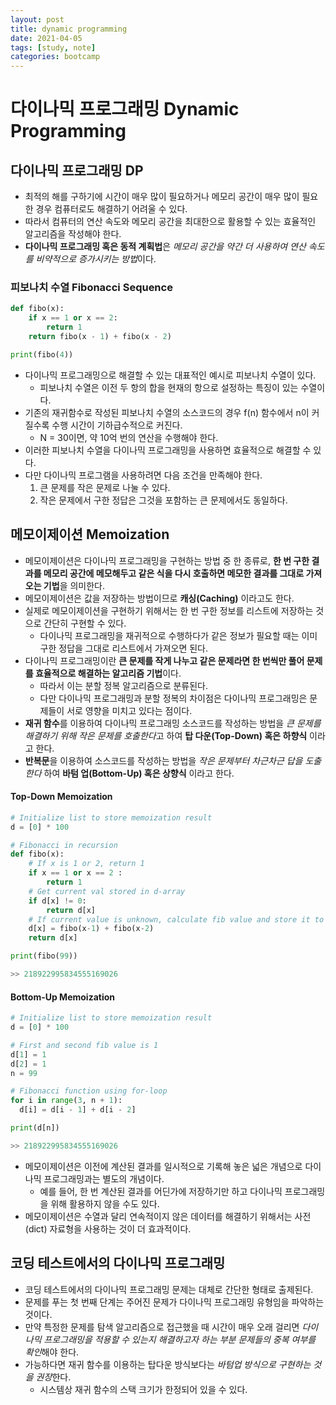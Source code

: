 ```yaml
---
layout: post
title: dynamic programming
date: 2021-04-05
tags: [study, note]
categories: bootcamp
---
```


# 다이나믹 프로그래밍 Dynamic Programming

## 다이나믹 프로그래밍 DP
* 최적의 해를 구하기에 시간이 매우 많이 필요하거나 메모리 공간이 매우 많이 필요한 경우 컴퓨터로도 해결하기 어려울 수 있다.
* 따라서 컴퓨터의 연산 속도와 메모리 공간을 최대한으로 활용할 수 있는 효율적인 알고리즘을 작성해야 한다.
* **다이나믹 프로그래밍 혹은 동적 계획법**은 *메모리 공간을 약간 더 사용하여 연산 속도를 비약적으로 증가시키는 방법*이다.

### 피보나치 수열 Fibonacci Sequence
```python
def fibo(x):
    if x == 1 or x == 2:
        return 1
    return fibo(x - 1) + fibo(x - 2)

print(fibo(4))
```
* 다이나믹 프로그래밍으로 해결할 수 있는 대표적인 예시로 피보나치 수열이 있다.
    + 피보나치 수열은 이전 두 항의 합을 현재의 항으로 설정하는 특징이 있는 수열이다.
* 기존의 재귀함수로 작성된 피보나치 수열의 소스코드의 경우 f(n) 함수에서 n이 커질수록 수행 시간이 기하급수적으로 커진다.
    + N = 30이면, 약 10억 번의 연산을 수행해야 한다.
* 이러한 피보나치 수열을 다이나믹 프로그래밍을 사용하면 효율적으로 해결할 수 있다.
* 다만 다이나믹 프로그램을 사용하려면 다음 조건을 만족해야 한다.
    1. 큰 문제를 작은 문제로 나눌 수 있다.
    2. 작은 문제에서 구한 정답은 그것을 포함하는 큰 문제에서도 동일하다.


## 메모이제이션 Memoization
* 메모이제이션은 다이나믹 프로그래밍을 구현하는 방법 중 한 종류로, **한 번 구한 결과를 메모리 공간에 메모해두고 같은 식을 다시 호출하면 메모한 결과를 그대로 가져오는 기법**을 의미한다. 
* 메모이제이션은 값을 저장하는 방법이므로 **캐싱(Caching)** 이라고도 한다.
* 실제로 메모이제이션을 구현하기 위해서는 한 번 구한 정보를 리스트에 저장하는 것으로 간단히 구현할 수 있다.
    + 다이나믹 프로그래밍을 재귀적으로 수행하다가 같은 정보가 필요할 때는 이미 구한 정답을 그대로 리스트에서 가져오면 된다.
* 다이나믹 프로그래밍이란 **큰 문제를 작게 나누고 같은 문제라면 한 번씩만 풀어 문제를 효율적으로 해결하는 알고리즘 기법**이다.
    + 따라서 이는 분할 정복 알고리즘으로 분류된다.
    + 다만 다이나믹 프로그래밍과 분할 정복의 차이점은 다이나믹 프로그래밍은 문제들이 서로 영향을 미치고 있다는 점이다.
* **재귀 함수**를 이용하여 다이나믹 프로그래밍 소스코드를 작성하는 방법을 *큰 문제를 해결하기 위해 작은 문제를 호출한다*고 하여 **탑 다운(Top-Down) 혹은 하향식** 이라고 한다.
* **반복문**을 이용하여 소스코드를 작성하는 방법을 *작은 문제부터 차근차근 답을 도출한다* 하여 **바텀 업(Bottom-Up) 혹은 상향식** 이라고 한다.


#### Top-Down Memoization
```python
# Initialize list to store memoization result
d = [0] * 100

# Fibonacci in recursion
def fibo(x):
    # If x is 1 or 2, return 1
    if x == 1 or x == 2 :
        return 1
    # Get current val stored in d-array
    if d[x] != 0:
        return d[x]
    # If current value is unknown, calculate fib value and store it to d-array
    d[x] = fibo(x-1) + fibo(x-2)
    return d[x]

print(fibo(99))

>> 218922995834555169026
```

#### Bottom-Up Memoization
```python
# Initialize list to store memoization result
d = [0] * 100

# First and second fib value is 1
d[1] = 1
d[2] = 1
n = 99

# Fibonacci function using for-loop
for i in range(3, n + 1):
  d[i] = d[i - 1] + d[i - 2]

print(d[n])

>> 218922995834555169026
```
* 메모이제이션은 이전에 계산된 결과를 일시적으로 기록해 놓은 넓은 개념으로 다이나믹 프로그래밍과는 별도의 개념이다.
    + 예를 들어, 한 번 계산된 결과를 어딘가에 저장하기만 하고 다이나믹 프로그래밍을 위해 활용하지 않을 수도 있다.
* 메모이제이션은 수열과 달리 연속적이지 않은 데이터를 해결하기 위해서는 사전(dict) 자료형을 사용하는 것이 더 효과적이다.


## 코딩 테스트에서의 다이나믹 프로그래밍
* 코딩 테스트에서의 다이나믹 프로그래밍 문제는 대체로 간단한 형태로 출제된다.
* 문제를 푸는 첫 번째 단계는 주어진 문제가 다이나믹 프로그래밍 유형임을 파악하는 것이다.
* 만약 특정한 문제를 탐색 알고리즘으로 접근했을 때 시간이 매우 오래 걸리면 *다이나믹 프로그래밍을 적용할 수 있는지 해결하고자 하는 부분 문제들의 중복 여부를 확인*해야 한다.
* 가능하다면 재귀 함수를 이용하는 탑다운 방식보다는 *바텀업 방식으로 구현하는 것을 권장*한다.
    + 시스템상 재귀 함수의 스택 크기가 한정되어 있을 수 있다.

